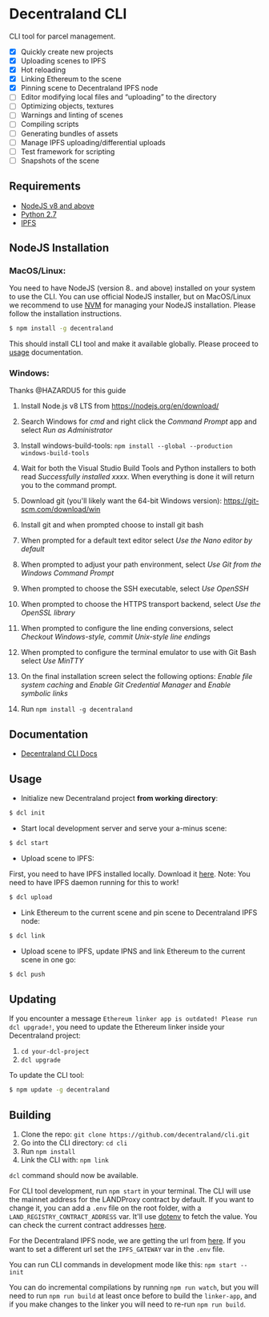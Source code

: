 # Decentraland CLI

CLI tool for parcel management.

* [x] Quickly create new projects
* [x] Uploading scenes to IPFS
* [x] Hot reloading
* [x] Linking Ethereum to the scene
* [x] Pinning scene to Decentraland IPFS node
* [ ] Editor modifying local files and “uploading” to the directory
* [ ] Optimizing objects, textures
* [ ] Warnings and linting of scenes
* [ ] Compiling scripts
* [ ] Generating bundles of assets
* [ ] Manage IPFS uploading/differential uploads
* [ ] Test framework for scripting
* [ ] Snapshots of the scene

## Requirements

- [NodeJS v8 and above](https://github.com/decentraland/cli#nodejs-installation)
- [Python 2.7](https://www.python.org/downloads/)
- [IPFS](https://dist.ipfs.io/#go-ipfs)

## NodeJS Installation

### MacOS/Linux:

You need to have NodeJS (version 8.*.* and above) installed on your system to use the CLI. You can use official NodeJS installer, but on MacOS/Linux we recommend to use [NVM](https://github.com/creationix/nvm) for managing your NodeJS installation. Please follow the installation instructions.

```bash
$ npm install -g decentraland
```

This should install CLI tool and make it available globally. Please proceed to [usage](https://github.com/decentraland/cli#usage) documentation.

### Windows:

Thanks @HAZARDU5 for this guide

1. Install Node.js v8 LTS from https://nodejs.org/en/download/

2. Search Windows for *cmd* and right click the *Command Prompt* app and select *Run as Administrator*

3. Install windows-build-tools: `npm install --global --production windows-build-tools`

4. Wait for both the Visual Studio Build Tools and Python installers to both read *Successfully installed xxxx*. When everything is done it will return you to the command prompt.

5. Download git (you'll likely want the 64-bit Windows version): https://git-scm.com/download/win

6. Install git and when prompted choose to install git bash

7. When prompted for a default text editor select *Use the Nano editor by default*

8. When prompted to adjust your path environment, select *Use Git from the Windows Command Prompt*

9. When prompted to choose the SSH executable, select *Use OpenSSH*

10. When prompted to choose the HTTPS transport backend, select *Use the OpenSSL library*

11. When prompted to configure the line ending conversions, select *Checkout Windows-style, commit Unix-style line endings*

12. When prompted to configure the terminal emulator to use with Git Bash select *Use MinTTY*

13. On the final installation screen select the following options: *Enable file system caching* and *Enable Git Credential Manager* and *Enable symbolic links*

14. Run `npm install -g decentraland`

## Documentation

* [Decentraland CLI Docs](http://docs.decentraland.org/docs/command-line-interface)

## Usage

- Initialize new Decentraland project **from working directory**:

```bash
$ dcl init
```

- Start local development server and serve your a-minus scene:

```bash
$ dcl start
```

- Upload scene to IPFS:

First, you need to have IPFS installed locally. Download it [here](https://ipfs.io/docs/install/).
Note: You need to have IPFS daemon running for this to work!

```bash
$ dcl upload
```

- Link Ethereum to the current scene and pin scene to Decentraland IPFS node:

```bash
$ dcl link
```

- Upload scene to IPFS, update IPNS and link Ethereum to the current scene in one go:

```bash
$ dcl push
```

## Updating

If you encounter a message `Ethereum linker app is outdated! Please run dcl upgrade!`, you need to update the Ethereum linker inside your Decentraland project:

1. `cd your-dcl-project`
2. `dcl upgrade`

To update the CLI tool:

```bash
$ npm update -g decentraland
```

## Building

1. Clone the repo: `git clone https://github.com/decentraland/cli.git`
2. Go into the CLI directory: `cd cli`
3. Run `npm install`
4. Link the CLI with: `npm link`

`dcl` command should now be available.

For CLI tool development, run `npm start` in your terminal. The CLI will use the mainnet address for the LANDProxy contract by default. If you want to change it, you can add a `.env` file on the root folder, with a `LAND_REGISTRY_CONTRACT_ADDRESS` var. It'll use [dotenv](https://github.com/motdotla/dotenv#faq) to fetch the value. You can check the current contract addresses [here](https://contracts.decentraland.org/addresses.json).

For the Decentraland IPFS node, we are getting the url from [here](decentraland.github.io/ipfs-node/url.json). If you want to set a different url set the `IPFS_GATEWAY` var in the `.env` file.

You can run CLI commands in development mode like this: `npm start -- init`

You can do incremental compilations by running `npm run watch`, but you will need to run `npm run build` at least once before to build the `linker-app`, and if you make changes to the linker you will need to re-run `npm run build`.
